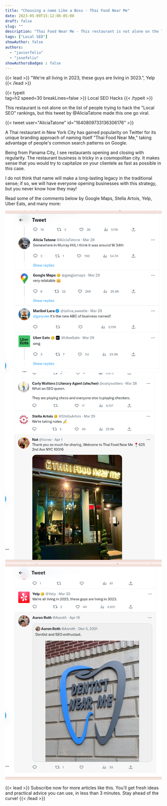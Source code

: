 ```yaml
---
title: "Choosing a name Like a Boss - Thai Food Near Me"
date: 2023-05-09T15:12:08-05:00
draft: false
slug: ""
description: "Thai Food Near Me - This restaurant is not alone on the list of people trying to hack the 'Local SEO' rankings, but this one has gone viral"
tags: ["Local SEO"]
showAuthor: false
authors:
  - "javierfeliu"
  - "josefeliu"
showAuthorsBadges : false
---
```

{{< lead >}}
"We're all living in 2023, these guys are living in 3023.", Yelp
{{< /lead >}}

{{< typeit  
tag=h2
speed=30
  breakLines=false >}}
Local SEO Hacks
{{< /typeit >}}

This restaurant is not alone on the list of people trying to hack the "Local SEO" rankings, but this tweet by @AliciaTatone made this one go viral.

{{< tweet user="AliciaTatone" id="1640809733136306176" >}}

A Thai restaurant in New York City has gained popularity on Twitter for its unique branding approach of naming itself "Thai Food Near Me," taking advantage of people's common search patterns on Google.

Being from Panama City, I see restaurants opening and closing with regularity. The restaurant business is tricky in a cosmopolitan city. It makes sense that you would try to capitalize on your clientele as fast as possible in this case. 

I do not think that name will make a long-lasting legacy in the traditional sense; if so, we will have everyone opening businesses with this strategy, but you never know how they may!

Read some of the comments below by Google Maps, Stella Artois, Yelp, Uber Eats, and many more:

![](thaifoodnearmetweet.png)
![](tweetthaifoodnerme2.png)
![](tweetthaifoodnerme3.png)

{{< lead >}}
Subscribe now for more articles like this. You'll get fresh ideas and practical advice you can use, in less than 3 minutes. Stay ahead of the curve!
{{< /lead >}}
<script async data-uid="99db4e9842" src="https://javier-feliu.ck.page/99db4e9842/index.js"></script>
